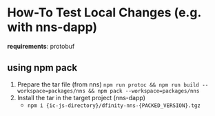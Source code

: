 # How-To Test Local Changes (e.g. with nns-dapp)

**requirements**: protobuf

## using npm pack

1. Prepare the tar file (from nns)
   `npm run protoc && npm run build --workspace=packages/nns && npm pack --workspace=packages/nns`
2. Install the tar in the target project (nns-dapp)
   - `npm i {ic-js-directory}/dfinity-nns-{PACKED_VERSION}.tgz`
